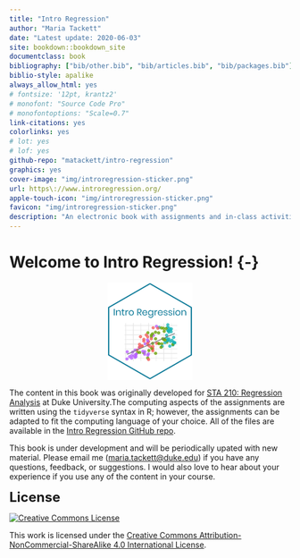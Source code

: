 ```yaml
--- 
title: "Intro Regression"
author: "Maria Tackett"
date: "Latest update: 2020-06-03"
site: bookdown::bookdown_site
documentclass: book
bibliography: ["bib/other.bib", "bib/articles.bib", "bib/packages.bib"]
biblio-style: apalike
always_allow_html: yes
# fontsize: '12pt, krantz2'
# monofont: "Source Code Pro"
# monofontoptions: "Scale=0.7"
link-citations: yes
colorlinks: yes
# lot: yes
# lof: yes
github-repo: "matackett/intro-regression"
graphics: yes
cover-image: "img/introregression-sticker.png"
url: https\://www.introregression.org/
apple-touch-icon: "img/introregression-sticker.png"
favicon: "img/introregression-sticker.png"
description: "An electronic book with assignments and in-class activities to help students apply concepts in an intermediate-level regression analysis course. The primary focus is application and computing; there are also supplemental math notes on some topics."
---
```




# Welcome to Intro Regression! {-}

<img src="img/introregression-sticker.png" width="30%" style="display: block; margin: auto;" />

The content in this book was originally developed for [STA 210: Regression Analysis](https://www2.stat.duke.edu/courses/Spring19/sta210.001/) at Duke University.The computing aspects of the assignments are written using the `tidyverse` syntax in R; however, the assignments can be adapted to fit the computing language of your choice. All of the files are available in the [Intro Regression GitHub repo](https://github.com/matackett/intro-regression).

This book is under development and will be periodically upated with new material. Please email me (<a href="mailto:maria.tackett@duke.edu">maria.tackett@duke.edu</a>) if you have any questions, feedback, or suggestions. I would also love to hear about your experience if you use any of the content in your course.

<font size = "5px">**License**</font>

<a rel="license" href="http://creativecommons.org/licenses/by-nc-sa/4.0/"><img alt="Creative Commons License" style="border-width:0" src="https://i.creativecommons.org/l/by-nc-sa/4.0/88x31.png" /></a><br />

This work is licensed under the [Creative Commons Attribution-NonCommercial-ShareAlike 4.0 International License](http://creativecommons.org/licenses/by-nc-sa/4.0/).

